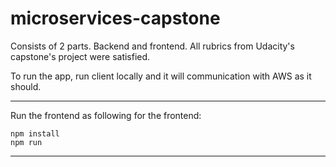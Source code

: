 # microservices-capstone

Consists of 2 parts. Backend and frontend.
All rubrics from Udacity's capstone's project were satisfied.


To run the app, run client locally and it will communication with AWS as it should.
<hr>

Run the frontend as following for the frontend:
```
npm install
npm run
```
<hr>
